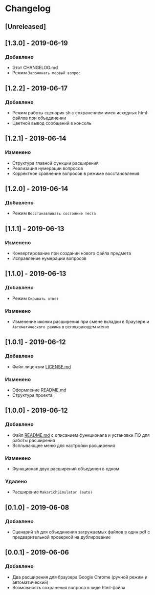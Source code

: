 # Changelog

## [Unreleased]

## [1.3.0] - 2019-06-19
### Добавлено
- Этот CHANGELOG.md
- Режим ``Запоминать первый вопрос``

## [1.2.2] - 2019-06-17
### Добавлено
- Режим работы сценария sh с сохранением имен исходных html-файлов при объединении
- Цветной вывод сообщений в консоль
  
## [1.2.1] - 2019-06-14
### Изменено
- Структура главной функции расширения
- Реализация нумерации вопросов
- Корректное сравнение вопросов в режиме восстановления
  
## [1.2.0] - 2019-06-14
### Добавлено
- Режим ``Восстанавливать состояние теста``
  
## [1.1.1] - 2019-06-13
### Изменено
- Конвертирование при создании нового файла предмета
- Исправление нумерации вопросов
  
## [1.1.0] - 2019-06-13
### Добавлено
- Режим ``Скрывать ответ``

### Изменено
- Изменение иконки расширения при смене вкладки в браузере и ``Автоматического режима`` в всплывающем меню
  
## [1.0.1] - 2019-06-12
### Добавлено
- Файл лицензии [LICENSE.md](./LICENSE.md)

### Изменено
- Оформление [README.md](./README.md) 
- Структура проекта
  
## [1.0.0] - 2019-06-12
### Добавлено
- Файл [README.md](./README.md)  с описанием функционала и установки ПО для работы расширения 
- Всплывающее меню для настройки расширения 

### Изменено
- Функционал двух расширений объединен в одном

### Удалено
- Расширение ``MakarichSimulator (auto)``

## [0.1.0] - 2019-06-08
### Добавлено
- Сценарий sh для объединения загружаемых файлов в один pdf с предварительной проверкой на дублирование

## [0.0.1] - 2019-06-06
### Добавлено
- Два расширения для браузера Google Chrome (ручной режим и автоматический)
- Возможность сохранения вопроса в виде html-файла
